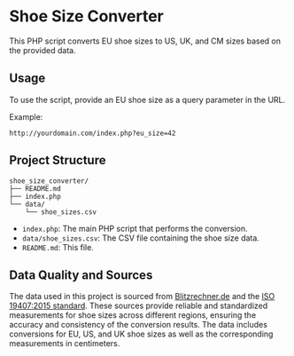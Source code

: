 # Shoe Size Converter

This PHP script converts EU shoe sizes to US, UK, and CM sizes based on the provided data.

## Usage

To use the script, provide an EU shoe size as a query parameter in the URL.

Example:
```
http://yourdomain.com/index.php?eu_size=42
```

## Project Structure

```
shoe_size_converter/
├── README.md
├── index.php
└── data/
    └── shoe_sizes.csv
```

- `index.php`: The main PHP script that performs the conversion.
- `data/shoe_sizes.csv`: The CSV file containing the shoe size data.
- `README.md`: This file.

## Data Quality and Sources

The data used in this project is sourced from [Blitzrechner.de](https://www.blitzrechner.de/schuhgroessen-berechnen/) and the [ISO 19407:2015 standard](https://www.iso.org/standard/83106.html). These sources provide reliable and standardized measurements for shoe sizes across different regions, ensuring the accuracy and consistency of the conversion results. The data includes conversions for EU, US, and UK shoe sizes as well as the corresponding measurements in centimeters.
